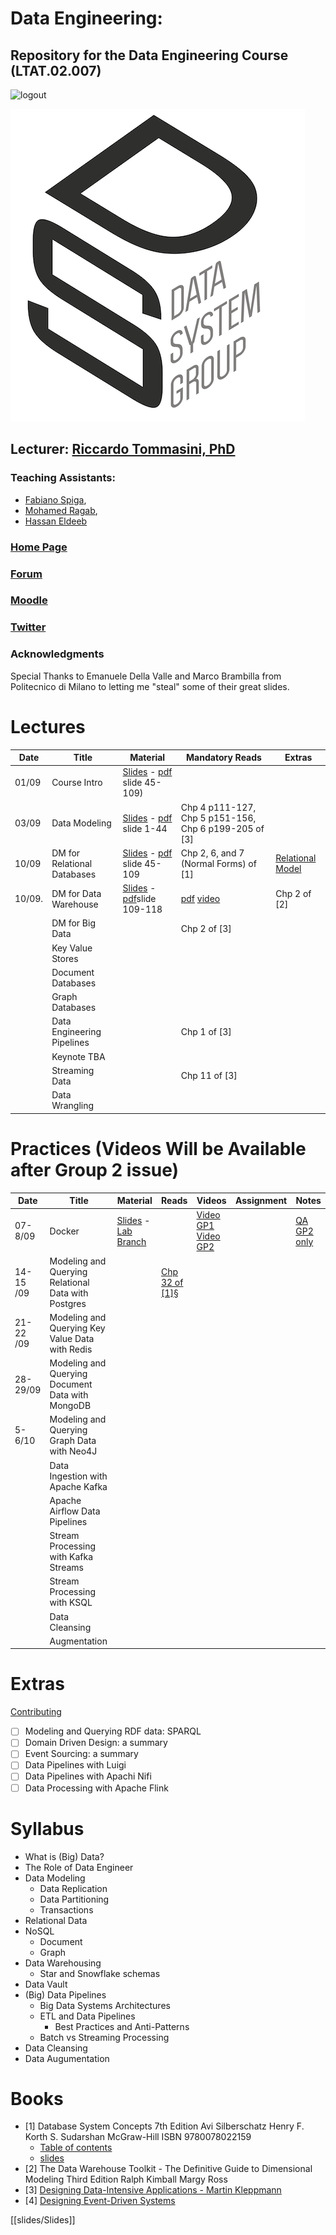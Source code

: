 
# Data Engineering:
## Repository for the Data Engineering Course (LTAT.02.007)

![logout](https://upload.wikimedia.org/wikipedia/en/3/39/Tartu_%C3%9Clikool_logo.svg)

![logodsg](./attachments/logo_dsg_vettoriale.png)

## Lecturer: [Riccardo Tommasini, PhD](https://riccardotommasini.com)

### Teaching Assistants: 
- [Fabiano Spiga](mailto:),  
- [Mohamed Ragab](mailto:mohamed.ragab@ut.ee), 
- [Hassan Eldeeb](mailto:hassan.eldeeb@ut.ee)

### [Home Page](https://courses.cs.ut.ee/2020/dataeng)

### [Forum](https://piazza.com/ut.ee/fall2020/ltat02007/home) 

### [Moodle](https://moodle.ut.ee/course/view.php?id=10457)

### [Twitter](https://twitter.com/hashtag/DataEngUT?src=hashtag_click)

### Acknowledgments

Special Thanks to Emanuele Della Valle and Marco Brambilla from Politecnico di Milano to letting me "steal" some of their great slides.

# Lectures

| Date   | Title              | Material | Mandatory Reads | Extras |
|-------|---------------------|----------|-----------------|--------|
| 01/09  | Course Intro |[Slides](./Data%20Engineer.md) - [pdf](./pdfs/Data%20Engineer.pdf) slide 45-109) | ||
| 03/09 | Data Modeling | [Slides](Data%20Modeling.md) - [pdf](./pdfs/Data%20Modeling.pdf) slide 1-44 | Chp 4 p111-127, Chp 5 p151-156, Chp 6 p199-205 of [3]
| 10/09 |  DM for Relational Databases |   [Slides](Data%20Modeling.md) - [pdf](./pdfs/Data%20Modeling.pdf) slide 45-109 | Chp 2, 6, and 7 (Normal Forms) of [1] | [Relational Model](https://course.ccs.neu.edu/cs3200sp18s3/ssl/readings/codd.pdf) | 
|10/09. |  DM for Data Warehouse         |  [Slides](Data%20Modeling.md)  - [pdf](./pdfs/Data%20Modeling.pdf)slide 109-118|  [pdf](http://www.kimballgroup.com/wp-content/uploads/2013/08/2013.09-Kimball-Dimensional-Modeling-Techniques11.pdf) [video](http://slideshot.epfl.ch/play/suri_stonebraker)|  Chp 2 of [2] | 
|   |  DM for Big Data         |  |  Chp 2 of [3]|  | TODO| 
|   |  Key Value Stores ||||
|   |  Document Databases  ||||
|   |  Graph Databases ||||
|| Data Engineering Pipelines ||Chp 1 of [3]||
|| Keynote TBA||||
|| Streaming Data ||Chp 11 of [3]||
|| Data Wrangling ||||


# Practices (Videos Will be Available after Group 2 issue)

| Date     | Title              | Material | Reads | Videos | Assignment | Notes |
|----------|-------------|----------|-------|-------|-------|----|
| 07-8/09  | Docker |  [Slides](./docker/README.md) - [Lab Branch](https://github.com/DataSystemsGroupUT/dataeng/tree/docker) | |[Video GP1](https://panopto.ut.ee/Panopto/Pages/Viewer.aspx?id=31e77abe-b51e-4a39-8c33-ac30009b7ba6) [Video GP2](https://panopto.ut.ee/Panopto/Pages/Viewer.aspx?id=31e77abe-b51e-4a39-8c33-ac30009b7ba6) ||  [QA GP2 only](https://docs.google.com/document/d/134YKfqp49-rtAXa0FJO30LJonHVO-PeYLqqeo8DQY9I/) 
| 14-15 /09  |Modeling and Querying Relational Data with Postgres||[Chp 32 of [1]§](https://www.db-book.com/db7/online-chapters-dir/32.pdf) ||||
| 21-22 /09  |Modeling and Querying Key Value Data with Redis||||||
|28-29/09   |Modeling and Querying Document Data with MongoDB||||||
|5-6/10        | Modeling and Querying Graph Data with Neo4J||||||
|| Data Ingestion with Apache Kafka||||||
|| Apache Airflow Data Pipelines||||||
|| Stream Processing with  Kafka Streams||||||
|| Stream Processing with  KSQL||||||
||Data Cleansing ||||||
||Augmentation||||||

# Extras

[Contributing](./CONTRIBUTING.md)

- [ ] Modeling and Querying RDF data: SPARQL
- [ ] Domain Driven Design: a summary
- [ ] Event Sourcing: a summary
- [ ] Data Pipelines with Luigi
- [ ] Data Pipelines with Apachi Nifi 
- [ ] Data Processing with Apache Flink

# Syllabus

- What is (Big) Data?
- The Role of Data Engineer
- Data Modeling
  	- Data Replication
	- Data Partitioning
	- Transactions
- Relational Data
- NoSQL
  - Document
  - Graph
- Data Warehousing
  - Star and Snowflake schemas
- Data Vault 
- (Big) Data Pipelines
	- Big Data Systems Architectures
	- ETL and Data Pipelines
	  - Best Practices and Anti-Patterns
	- Batch vs Streaming Processing
- Data Cleansing
- Data Augumentation

# Books

- [1] Database System Concepts 7th Edition Avi Silberschatz Henry F. Korth S. Sudarshan McGraw-Hill ISBN 9780078022159
  - [Table of contents](https://www.db-book.com/db7/toc-dir/toc.pdf)
  - [slides](https://www.db-book.com/db7/slides-dir/index.html)
- [2] The Data Warehouse Toolkit - The Definitive Guide to Dimensional Modeling Third Edition  Ralph Kimball Margy Ross
- [3] [Designing Data-Intensive Applications - Martin Kleppmann ](https://dataintensive.net/)
- [4] [Designing Event-Driven Systems](https://www.oreilly.com/library/view/designing-event-driven-systems/9781492038252/)

[[slides/Slides]]